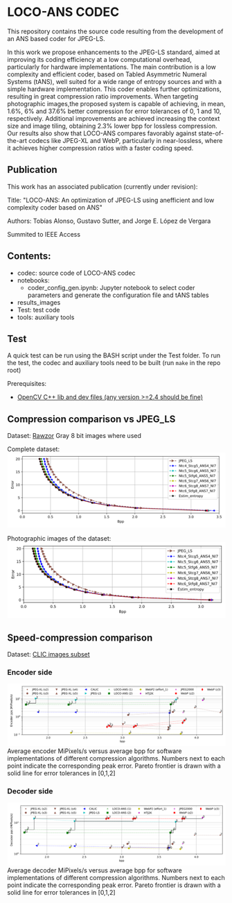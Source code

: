 # LOCO-ANS CODEC 

This repository contains the source code resulting from the development of an ANS based coder for JPEG-LS.

In this work we propose enhancements to the JPEG-LS standard, aimed at improving its coding efficiency at a low computational overhead, particularly for hardware implementations. 
The main contribution is a low complexity and efficient coder, based on Tabled Asymmetric Numeral Systems (tANS), well suited for a wide range of entropy sources and with a simple hardware implementation. 
This coder enables further optimizations, resulting in great compression ratio improvements. When targeting photographic images,the proposed system is capable of achieving, in mean, 1.6%, 6% and 37.6% better compression for error tolerances of 0, 1 and 10, respectively. 
Additional improvements are achieved increasing the context size and image tiling, obtaining 2.3% lower bpp for lossless compression. 
Our results also show that LOCO-ANS compares favorably against state-of-the-art codecs like JPEG-XL and WebP, particularly in near-lossless, where it achieves higher compression ratios with a faster coding speed.

## Publication
This work has an associated publication (currently under revision):

Title: "LOCO-ANS: An optimization of JPEG-LS using anefficient and low complexity coder based on ANS"

Authors: Tobías Alonso, Gustavo Sutter, and Jorge E. López de Vergara

Summited to IEEE Access


## Contents:
- codec: source code of LOCO-ANS codec
- notebooks: 
  - coder_config_gen.ipynb: Jupyter notebook to select coder parameters and generate the configuration file and tANS tables
- results_images
- Test: test code
- tools: auxiliary tools

## Test

A quick test can be run using the BASH script under the Test folder.
To run the test, the codec and auxiliary tools need to be built (run `make` in the repo root)

Prerequisites:
- [OpenCV C++ lib and dev files (any version >=2.4 should be fine)](https://opencv.org/releases/)


## Compression comparison vs JPEG_LS
Dataset: [Rawzor](https://imagecompression.info/test_images/)
Gray 8 bit images where used

Complete dataset:
![alt text](results_images/rawzor_complete.svg "LOCO-ANS configurations vs jpeg-ls and estimated entropy")


Photographic images of the dataset:
![alt text](results_images/rawzor_natural.svg "LOCO-ANS configurations vs jpeg-ls and estimated entropy")

## Speed-compression comparison

Dataset: [CLIC  images  subset](https://drive.google.com/drive/folders/1wMgmjf54iN46dVihvMnHhGk8oQT7a8Nd[49] )



### Encoder side
![alt text](results_images/encoder_pp_vs_bpp_with_Pareto_front.svg "LOCO-ANS vs state of the art codecs")
Average encoder MiPixels/s versus average bpp for software implementations of different compression algorithms. Numbers next to each point indicate the corresponding peak error. Pareto frontier is drawn with a solid line for error tolerances in [0,1,2]

### Decoder side 
![alt text](results_images/decoder_pp_vs_bpp_with_pareto_front.svg "LOCO-ANS vs state of the art codecs")
Average decoder MiPixels/s versus average bpp for software implementations of different compression algorithms. Numbers next to each point indicate the corresponding peak error. Pareto frontier is drawn with a solid line for error tolerances in [0,1,2]